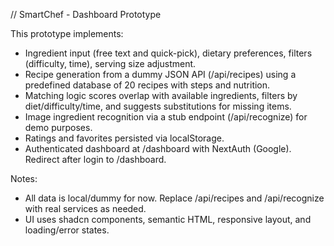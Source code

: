 // SmartChef - Dashboard Prototype

This prototype implements:
- Ingredient input (free text and quick-pick), dietary preferences, filters (difficulty, time), serving size adjustment.
- Recipe generation from a dummy JSON API (/api/recipes) using a predefined database of 20 recipes with steps and nutrition.
- Matching logic scores overlap with available ingredients, filters by diet/difficulty/time, and suggests substitutions for missing items.
- Image ingredient recognition via a stub endpoint (/api/recognize) for demo purposes.
- Ratings and favorites persisted via localStorage.
- Authenticated dashboard at /dashboard with NextAuth (Google). Redirect after login to /dashboard.

Notes:
- All data is local/dummy for now. Replace /api/recipes and /api/recognize with real services as needed.
- UI uses shadcn components, semantic HTML, responsive layout, and loading/error states.
